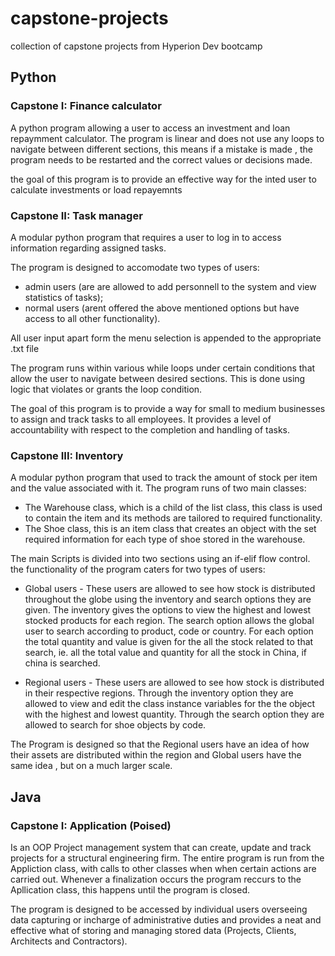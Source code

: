 # capstone-projects
collection of capstone projects from Hyperion Dev bootcamp
## Python
### Capstone I: Finance calculator
A python program allowing a user to access an investment and loan repaymment
calculator. The program is linear and does not use any loops to navigate between different sections, this means if a mistake is made , the program needs to be restarted and the correct values or decisions made.

the goal of this program is to provide an effective way for the inted user to calculate investments or load repayemnts

### Capstone II: Task manager
A modular python program that requires a user to log in to access information regarding assigned tasks.

The program is designed to accomodate two types of users:
 * admin users (are are allowed to add personnell to the system and view statistics of tasks);
 * normal users (arent offered the above mentioned options but have access to all other functionality).

All user input apart form the menu selection is appended to the appropriate
.txt file

The program runs within various while loops under certain conditions that allow the user to navigate between desired sections. This is done using logic that violates or grants the loop condition.

The goal of this program is to provide a way for small to medium businesses to assign and track tasks to all employees. It provides a level of accountability with respect to the completion and handling of tasks.

### Capstone III: Inventory
A modular python program that used to track the amount of stock per item and the value associated with it. The program runs of two main classes:
 * The Warehouse class, which is a child of the list class, this class is used to contain the item and its methods are tailored to required functionality.
 * The Shoe class, this is an item class that creates an object with the set required information for each type of shoe stored in the warehouse.

The main Scripts is divided into two sections using an if-elif flow control.
the functionality of the program caters for two types of users:

 * Global users - These users are allowed to see how stock is distributed
    throughout the globe using the inventory and search options they are given.
    The inventory gives the options to view the highest and lowest stocked
    products for each region.
    The search option allows the global user to search according to product,
    code or country. For each option the total quantity and value is given for
    the all the stock related to that search, ie. all the total value and
    quantity for all the stock in China, if china is searched.

 * Regional users - These users are allowed to see how stock is distributed
    in their respective regions.
    Through the inventory option they are allowed to view and edit the class
    instance variables for the the object with the highest and lowest quantity.
    Through the search option they are allowed to search for shoe objects by code.

The Program is designed so that the Regional users have an idea of how their assets are distributed within the region and Global users have the same idea , but on a much larger scale.


## Java
### Capstone I: Application (Poised)
Is an OOP Project management system that can create, update and track projects for a structural engineering firm. The entire program is run from the Appliction class, with calls to other classes when when certain actions are carried out.
Whenever a finalization occurs the program reccurs to the Apllication class, this happens until the program is closed.

The program is designed to be accessed by individual users overseeing data capturing or incharge of administrative duties and provides a neat and effective what of storing and managing stored data (Projects, Clients, Architects and Contractors).
